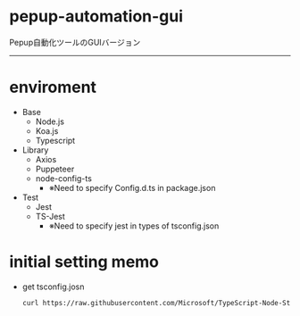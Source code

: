 # pepup-automation-gui
Pepup自動化ツールのGUIバージョン

---

# enviroment
* Base
  * Node.js
  * Koa.js
  * Typescript
* Library
  * Axios
  * Puppeteer
  * node-config-ts
    * ※Need to specify Config.d.ts in package.json
* Test
  * Jest
  * TS-Jest
    * ※Need to specify jest in types of tsconfig.json

# initial setting memo
* get tsconfig.josn
  ```bash
  curl https://raw.githubusercontent.com/Microsoft/TypeScript-Node-Starter/master/tsconfig.json > tsconfig.json
  ```

